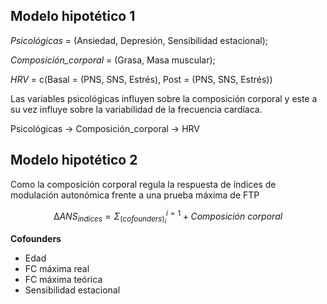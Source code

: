 ## Modelo hipotético 1

*Psicológicas* = (Ansiedad, Depresión, Sensibilidad estacional);

*Composición_corporal* = (Grasa, Masa muscular);

*HRV* = c(Basal = (PNS, SNS, Estrés), Post = (PNS, SNS, Estrés))

Las variables psicológicas influyen sobre la composición corporal y este a su vez influye sobre la variabilidad de la frecuencia cardíaca.

Psicológicas -\> Composición_corporal -\> HRV

## Modelo hipotético 2

Como la composición corporal regula la respuesta de índices de modulación autonómica frente a una prueba máxima de FTP

$$
∆ANS_{indices} = \Sigma_{(cofounders)_{i}}^{i=1} + Composición~corporal
$$

**Cofounders**

-   Edad
-   FC máxima real
-   FC máxima teórica
-   Sensibilidad estacional
